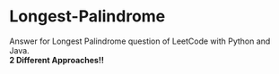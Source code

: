 # Longest-Palindrome
Answer for Longest Palindrome question of LeetCode with Python and Java.
<br>
<strong>2 Different Approaches!!</strong>
